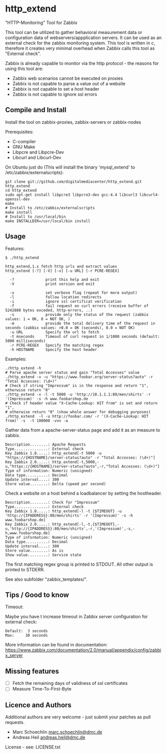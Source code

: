 http_extend
===========

"HTTP-Monitoring" Tool for Zabbix

This tool can be utilized to gather behavioral measurement data or configuration data of webservers/appplication servers.
It can be used as an external check for the zabbix monitoring system.
This tool is written in c, therefore it creates very minimal overhead when Zabbix calls this tool as "External check".

Zabbix is already capable to monitor via the http protocol - the reasons for using this tool are:
 * Zabbix web scenarios cannot be executed on proxies
 * Zabbix is not capable to parse a value out of a website
 * Zabbix is not capable to set a host header
 * Zabbix is not capable to ignore ssl errors


Compile and Install
-------------------

Install the tool on zabbix-proxies, zabbix-servers or zabbix-nodes

Prerequisites:
 * C-compiler
 * GNU Make
 * Libpcre and Libpcre-Dev
 * Libcurl and Libcurl-Dev

On Ubuntu just do
(This will install the binary 'mysql_extend' to /etc/zabbix/externalscripts):
```
git clone git://github.com/digitalmediacenter/http_extend.git http_extend
cd http_extend
sudo apt-get install libpcre3 libpcre3-dev gcc-4.4 libcurl3 libcurl4-openssl-dev
make
# Install to /etc/zabbix/externalscripts
make install
# Install to /usr/local/bin
make INSTALLDIR=/usr/local/bin install
```

Usage
-----

Features:
```
$ ./http_extend 

http_extend,1.x fetch http urls and extract values
http_extend [-?] [-V] [-v] [-u URL] [-r PCRE-REGEX]

  -?              print this help and exit
  -V              print version and exit

  -v              set verbose flag (repeat for more output)
  -l              follow location redirects
  -i              ignore ssl certificat verification
  -f              fail request on curl errors (receive buffer of 5242880 bytes exceded, http-errors, ..)
  -s              provide only the status of the request (zabbix values: 1 = OK, 0 = NOT OK, )
  -m              provide the total delivery time of the request in seconds (zabbix values: >0.0 = OK (seconds), 0.0 = NOT OK)
  -u URL          Specify the url to fetch
  -t mseconds     Timeout of curl request in 1/1000 seconds (default: 5000 milliseconds)
  -r PCRE-REGEX   Specify the matching regex
  -h HOSTNAME     Specify the host header

```

Examples:
```
./http_extend -h
# Parse apache server status and gain "Total Accesses" value
./http_extend -v -u "https://www.foobar.org/server-status?auto" -r "Total Accesses: (\d+)"
# Check if string "Impressum" is in the response and return "1", otherwise return "0"
./http_extend -v -l -t 5000 -u 'http://10.1.1.1:80/men/shirts' -r '(Impressum)' -s -h www.foobarshop.de
# Check if header value "X-Cache-Lookup: HIT from" is set and return "1", 
# otherwise return "0" (show whole answer for debugging purposes)
./http_extend  -l -u http://foobar.com/ -r '(X-Cache-Lookup: HIT from)' -s  -t 100000 -vvv -a
```

Gather data from a apache-server-status page and add it as an measure to zabbix.
```
Description........: Apache Requests
Type...............: External check
Key Zabbix 1.8.....: http_extend[-t 5000 -u "https://{HOSTNAME}/server-status?auto" -r "Total Accesses: (\d+)"]
Key Zabbix 2.0.....: http_extend[-t,5000,-u,"https://{HOSTNAME}/server-status?auto",-r,"Total Accesses: (\d+)"]
Type of information: Numeric (unsigned)
Data type..........: Decimal
Update interval....: 300
Store value........: Delta (speed per second)
```

Check a website on a host behind a loadbalancer by setting the hostheader.
```
Description........: Check for "Impressum"
Type...............: External check
Key Zabbix 1.8.....: http_extend[-l -t {$TIMEOUT} -u 'http://{IPADDRESS}:80/men/shirts' -r '(Impressum)' -s -h www.foobarshop.de]
Key Zabbix 2.0.....: http_extend[-l,-t,{$TIMEOUT},-u,'http://{IPADDRESS}:80/men/shirts',-r,'(Impressum)',-s,-h,www.foobarshop.de]
Type of information: Numeric (unsigned)
Data type..........: Decimal
Update interval....: 300
Store value........: As is
Show value.........: Service state
```

The first matching regex group is printed to STDOUT. All other output is printed to STDERR.

See also subfolder "zabbix_templates/".

Tips / Good to know
-------------------

Timeout:

Maybe you have t increase timeout in Zabbix server configuration for external check:
```
Default:  3 seconds
Max:     30 seconds
```

More information can be found in documentation: https://www.zabbix.com/documentation/2.0/manual/appendix/config/zabbix_server

Missing features
----------------
- [ ] Fetch the remaining days of validness of ssl certificates
- [ ] Measure Time-To-First-Byte

Licence and Authors
-------------------

Additional authors are very welcome - just submit your patches as pull requests.

 * Marc Schoechlin <marc.schoechlin@dmc.de>
 * Andreas Heil <andreas.heil@dmc.de>

License - see: LICENSE.txt
